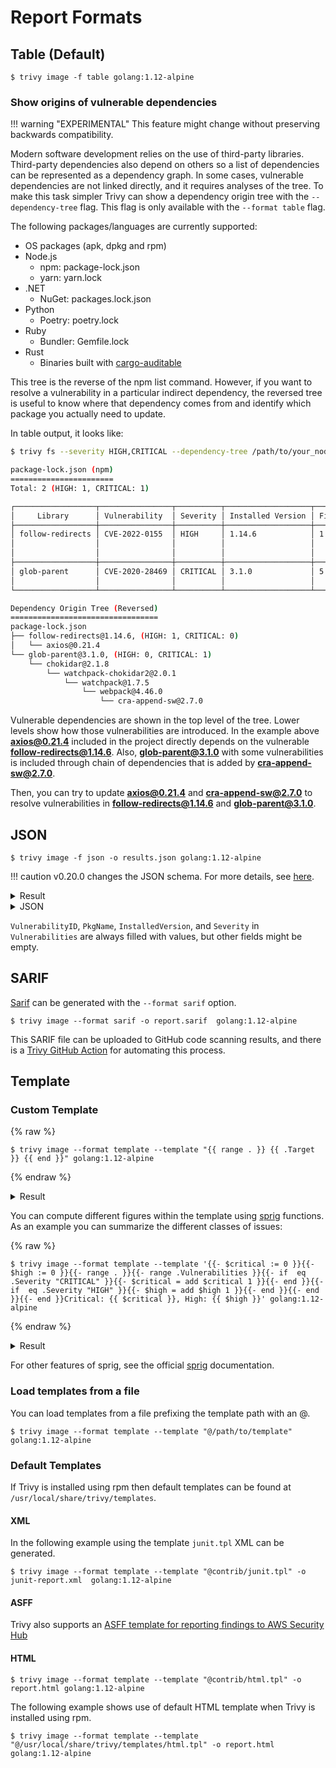 # Report Formats

## Table (Default)

```
$ trivy image -f table golang:1.12-alpine
```

### Show origins of vulnerable dependencies

!!! warning "EXPERIMENTAL"
    This feature might change without preserving backwards compatibility.

Modern software development relies on the use of third-party libraries.
Third-party dependencies also depend on others so a list of dependencies can be represented as a dependency graph.
In some cases, vulnerable dependencies are not linked directly, and it requires analyses of the tree.
To make this task simpler Trivy can show a dependency origin tree with the `--dependency-tree` flag.
This flag is only available with the `--format table` flag.

The following packages/languages are currently supported:

- OS packages (apk, dpkg and rpm)
- Node.js 
  - npm: package-lock.json
  - yarn: yarn.lock
- .NET
  - NuGet: packages.lock.json
- Python 
  - Poetry: poetry.lock
- Ruby
  - Bundler: Gemfile.lock
- Rust
  - Binaries built with [cargo-auditable][cargo-auditable]

This tree is the reverse of the npm list command.
However, if you want to resolve a vulnerability in a particular indirect dependency, the reversed tree is useful to know where that dependency comes from and identify which package you actually need to update.

In table output, it looks like:

```sh
$ trivy fs --severity HIGH,CRITICAL --dependency-tree /path/to/your_node_project

package-lock.json (npm)
=======================
Total: 2 (HIGH: 1, CRITICAL: 1)

┌──────────────────┬────────────────┬──────────┬───────────────────┬───────────────┬────────────────────────────────────────────────────────────┐
│     Library      │ Vulnerability  │ Severity │ Installed Version │ Fixed Version │                           Title                            │
├──────────────────┼────────────────┼──────────┼───────────────────┼───────────────┼────────────────────────────────────────────────────────────┤
│ follow-redirects │ CVE-2022-0155  │ HIGH     │ 1.14.6            │ 1.14.7        │ follow-redirects: Exposure of Private Personal Information │
│                  │                │          │                   │               │ to an Unauthorized Actor                                   │
│                  │                │          │                   │               │ https://avd.aquasec.com/nvd/cve-2022-0155                  │
├──────────────────┼────────────────┼──────────┼───────────────────┼───────────────┼────────────────────────────────────────────────────────────┤
│ glob-parent      │ CVE-2020-28469 │ CRITICAL │ 3.1.0             │ 5.1.2         │ nodejs-glob-parent: Regular expression denial of service   │
│                  │                │          │                   │               │ https://avd.aquasec.com/nvd/cve-2020-28469                 │
└──────────────────┴────────────────┴──────────┴───────────────────┴───────────────┴────────────────────────────────────────────────────────────┘

Dependency Origin Tree (Reversed)
=================================
package-lock.json
├── follow-redirects@1.14.6, (HIGH: 1, CRITICAL: 0)
│   └── axios@0.21.4
└── glob-parent@3.1.0, (HIGH: 0, CRITICAL: 1)
    └── chokidar@2.1.8
        └── watchpack-chokidar2@2.0.1
            └── watchpack@1.7.5
                └── webpack@4.46.0
                    └── cra-append-sw@2.7.0
```

Vulnerable dependencies are shown in the top level of the tree.
Lower levels show how those vulnerabilities are introduced.
In the example above **axios@0.21.4** included in the project directly depends on the vulnerable **follow-redirects@1.14.6**.
Also, **glob-parent@3.1.0** with some vulnerabilities is included through chain of dependencies that is added by **cra-append-sw@2.7.0**.

Then, you can try to update **axios@0.21.4** and **cra-append-sw@2.7.0** to resolve vulnerabilities in **follow-redirects@1.14.6** and **glob-parent@3.1.0**.

## JSON

```
$ trivy image -f json -o results.json golang:1.12-alpine
```

!!! caution
    v0.20.0 changes the JSON schema. For more details, see [here][new-json].

<details>
<summary>Result</summary>

```
2019-05-16T01:46:31.777+0900    INFO    Updating vulnerability database...
2019-05-16T01:47:03.007+0900    INFO    Detecting Alpine vulnerabilities...
```

</details>

<details>
<summary>JSON</summary>

```
[
  {
    "Target": "php-app/composer.lock",
    "Vulnerabilities": null
  },
  {
    "Target": "node-app/package-lock.json",
    "Vulnerabilities": [
      {
        "VulnerabilityID": "CVE-2018-16487",
        "PkgName": "lodash",
        "InstalledVersion": "4.17.4",
        "FixedVersion": "\u003e=4.17.11",
        "Title": "lodash: Prototype pollution in utilities function",
        "Description": "A prototype pollution vulnerability was found in lodash \u003c4.17.11 where the functions merge, mergeWith, and defaultsDeep can be tricked into adding or modifying properties of Object.prototype.",
        "Severity": "HIGH",
        "References": [
          "https://cve.mitre.org/cgi-bin/cvename.cgi?name=CVE-2018-16487",
        ]
      }
    ]
  },
  {
    "Target": "trivy-ci-test (alpine 3.7.1)",
    "Vulnerabilities": [
      {
        "VulnerabilityID": "CVE-2018-16840",
        "PkgName": "curl",
        "InstalledVersion": "7.61.0-r0",
        "FixedVersion": "7.61.1-r1",
        "Title": "curl: Use-after-free when closing \"easy\" handle in Curl_close()",
        "Description": "A heap use-after-free flaw was found in curl versions from 7.59.0 through 7.61.1 in the code related to closing an easy handle. ",
        "Severity": "HIGH",
        "References": [
          "https://cve.mitre.org/cgi-bin/cvename.cgi?name=CVE-2018-16840",
        ]
      },
      {
        "VulnerabilityID": "CVE-2019-3822",
        "PkgName": "curl",
        "InstalledVersion": "7.61.0-r0",
        "FixedVersion": "7.61.1-r2",
        "Title": "curl: NTLMv2 type-3 header stack buffer overflow",
        "Description": "libcurl versions from 7.36.0 to before 7.64.0 are vulnerable to a stack-based buffer overflow. ",
        "Severity": "HIGH",
        "References": [
          "https://curl.haxx.se/docs/CVE-2019-3822.html",
          "https://lists.apache.org/thread.html/8338a0f605bdbb3a6098bb76f666a95fc2b2f53f37fa1ecc89f1146f@%3Cdevnull.infra.apache.org%3E"
        ]
      },
      {
        "VulnerabilityID": "CVE-2018-16839",
        "PkgName": "curl",
        "InstalledVersion": "7.61.0-r0",
        "FixedVersion": "7.61.1-r1",
        "Title": "curl: Integer overflow leading to heap-based buffer overflow in Curl_sasl_create_plain_message()",
        "Description": "Curl versions 7.33.0 through 7.61.1 are vulnerable to a buffer overrun in the SASL authentication code that may lead to denial of service.",
        "Severity": "HIGH",
        "References": [
          "https://github.com/curl/curl/commit/f3a24d7916b9173c69a3e0ee790102993833d6c5",
        ]
      },
      {
        "VulnerabilityID": "CVE-2018-19486",
        "PkgName": "git",
        "InstalledVersion": "2.15.2-r0",
        "FixedVersion": "2.15.3-r0",
        "Title": "git: Improper handling of PATH allows for commands to be executed from the current directory",
        "Description": "Git before 2.19.2 on Linux and UNIX executes commands from the current working directory (as if '.' were at the end of $PATH) in certain cases involving the run_command() API and run-command.c, because there was a dangerous change from execvp to execv during 2017.",
        "Severity": "HIGH",
        "References": [
          "https://usn.ubuntu.com/3829-1/",
        ]
      },
      {
        "VulnerabilityID": "CVE-2018-17456",
        "PkgName": "git",
        "InstalledVersion": "2.15.2-r0",
        "FixedVersion": "2.15.3-r0",
        "Title": "git: arbitrary code execution via .gitmodules",
        "Description": "Git before 2.14.5, 2.15.x before 2.15.3, 2.16.x before 2.16.5, 2.17.x before 2.17.2, 2.18.x before 2.18.1, and 2.19.x before 2.19.1 allows remote code execution during processing of a recursive \"git clone\" of a superproject if a .gitmodules file has a URL field beginning with a '-' character.",
        "Severity": "HIGH",
        "References": [
          "http://www.securitytracker.com/id/1041811",
        ]
      }
    ]
  },
  {
    "Target": "python-app/Pipfile.lock",
    "Vulnerabilities": null
  },
  {
    "Target": "ruby-app/Gemfile.lock",
    "Vulnerabilities": null
  },
  {
    "Target": "rust-app/Cargo.lock",
    "Vulnerabilities": null
  }
]
```

</details>

`VulnerabilityID`, `PkgName`, `InstalledVersion`, and `Severity` in `Vulnerabilities` are always filled with values, but other fields might be empty.

## SARIF
[Sarif][sarif] can be generated with the `--format sarif` option.

```
$ trivy image --format sarif -o report.sarif  golang:1.12-alpine
```

This SARIF file can be uploaded to GitHub code scanning results, and there is a [Trivy GitHub Action][action] for automating this process.

## Template

### Custom Template

{% raw %}
```
$ trivy image --format template --template "{{ range . }} {{ .Target }} {{ end }}" golang:1.12-alpine
```
{% endraw %}

<details>
<summary>Result</summary>

```
2020-01-02T18:02:32.856+0100    INFO    Detecting Alpine vulnerabilities...
 golang:1.12-alpine (alpine 3.10.2)
```
</details>

You can compute different figures within the template using [sprig][sprig] functions.
As an example you can summarize the different classes of issues:


{% raw %}
```
$ trivy image --format template --template '{{- $critical := 0 }}{{- $high := 0 }}{{- range . }}{{- range .Vulnerabilities }}{{- if  eq .Severity "CRITICAL" }}{{- $critical = add $critical 1 }}{{- end }}{{- if  eq .Severity "HIGH" }}{{- $high = add $high 1 }}{{- end }}{{- end }}{{- end }}Critical: {{ $critical }}, High: {{ $high }}' golang:1.12-alpine
```
{% endraw %}

<details>
<summary>Result</summary>

```
Critical: 0, High: 2
```
</details>

For other features of sprig, see the official [sprig][sprig] documentation.

### Load templates from a file
You can load templates from a file prefixing the template path with an @.

```
$ trivy image --format template --template "@/path/to/template" golang:1.12-alpine
```

### Default Templates

If Trivy is installed using rpm then default templates can be found at `/usr/local/share/trivy/templates`.

#### XML
In the following example using the template `junit.tpl` XML can be generated.
```
$ trivy image --format template --template "@contrib/junit.tpl" -o junit-report.xml  golang:1.12-alpine
```

#### ASFF
Trivy also supports an [ASFF template for reporting findings to AWS Security Hub][asff]

#### HTML

```
$ trivy image --format template --template "@contrib/html.tpl" -o report.html golang:1.12-alpine
```

The following example shows use of default HTML template when Trivy is installed using rpm.

```
$ trivy image --format template --template "@/usr/local/share/trivy/templates/html.tpl" -o report.html golang:1.12-alpine
```

[cargo-auditable]: https://github.com/rust-secure-code/cargo-auditable/
[new-json]: https://github.com/aquasecurity/trivy/discussions/1050
[action]: https://github.com/aquasecurity/trivy-action
[asff]: ../../../tutorials/integrations/aws-security-hub.md
[sarif]: https://docs.github.com/en/github/finding-security-vulnerabilities-and-errors-in-your-code/managing-results-from-code-scanning
[sprig]: http://masterminds.github.io/sprig/
